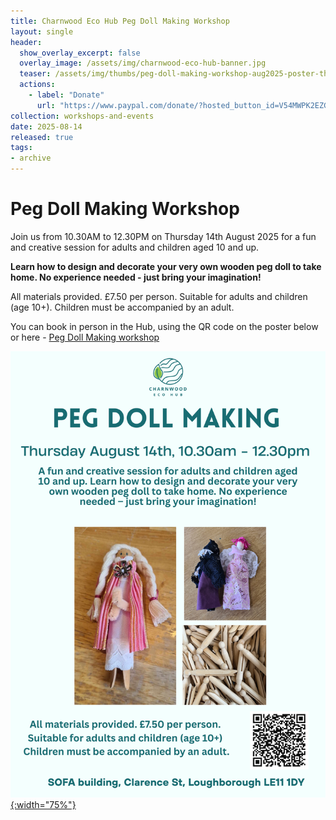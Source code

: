 ```yaml
---
title: Charnwood Eco Hub Peg Doll Making Workshop 
layout: single
header:
  show_overlay_excerpt: false
  overlay_image: /assets/img/charnwood-eco-hub-banner.jpg
  teaser: /assets/img/thumbs/peg-doll-making-workshop-aug2025-poster-thumbnail.jpg
  actions:
    - label: "Donate"
      url: "https://www.paypal.com/donate/?hosted_button_id=V54MWPK2EZGPY"
collection: workshops-and-events
date: 2025-08-14
released: true
tags:
- archive
---
```

# Peg Doll Making Workshop
 
Join us from 10.30AM to 12.30PM on Thursday 14th August 2025 for a fun and creative session for adults and children aged 10 and up.

**Learn how to design and decorate your very own wooden peg doll to take home.  No experience needed - just bring your imagination!**

All materials provided. £7.50 per person. Suitable for adults and children (age 10+). Children must be accompanied by an adult.

You can book in person in the Hub, using the QR code on the poster below or here - [Peg Doll Making workshop](https://www.eventbookings.com/b/event/peg-doll-making)

[![Peg Doll Making workshop poster](/assets/img/peg-doll-making-workshop-poster-aug2025.png){:width="75%"}](https://www.eventbookings.com/b/event/peg-doll-making)
